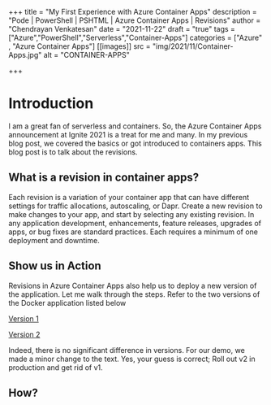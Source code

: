 +++
title = "My First Experience with Azure Container Apps"
description = "Pode | PowerShell | PSHTML | Azure Container Apps | Revisions"
author = "Chendrayan Venkatesan"
date = "2021-11-22"
draft = "true"
tags = ["Azure","PowerShell","Serverless","Container-Apps"]
categories = ["Azure" , "Azure Container Apps"]
[[images]]
  src = "img/2021/11/Container-Apps.jpg"
  alt = "CONTAINER-APPS"

+++

# Introduction

I am a great fan of serverless and containers. So, the Azure Container Apps announcement at Ignite 2021 is a treat for me and many. In my previous blog post, we covered the basics or got introduced to containers apps. This blog post is to talk about the revisions. 

##  What is a revision in container apps? 

Each revision is a variation of your container app that can have different settings for traffic allocations, autoscaling, or Dapr. Create a new revision to make changes to your app, and start by selecting any existing revision. In any application development, enhancements, feature releases, upgrades of apps, or bug fixes are standard practices. Each requires a minimum of one deployment and downtime. 

## Show us in Action

Revisions in Azure Container Apps also help us to deploy a new version of the application. Let me walk through the steps. Refer to the two versions of the Docker application listed below

[Version 1](https://hub.docker.com/layers/178515738/chenv/reactor/v1.0.0/images/sha256-285fd06e77ff95c743a7c2505fb7cd185b89de4683b622b1f68b27fb15e45ec5?context=repo)

[Version 2](https://hub.docker.com/layers/178509575/chenv/reactor/V1.0.1/images/sha256-82ead3f3320d490eae856b2275a3d5228553ac33c7fa213f03688de042d1fdbc?context=repo)

Indeed, there is no significant difference in versions. For our demo, we made a minor change to the text. Yes, your guess is correct; Roll out v2 in production and get rid of v1. 

## How? 

